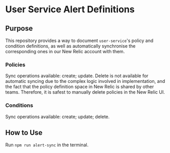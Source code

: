 # User Service Alert Definitions

## Purpose

This repository provides a way to document `user-service`'s policy and condition definitions, as well as automatically synchronise the corresponding ones in our New Relic account with them.

### Policies

Sync operations available: create; update. Delete is not available for automatic syncing due to the complex logic involved in implementation, and the fact that the policy definition space in New Relic is shared by other teams. Therefore, it is safest to manually delete policies in the New Relic UI.

### Conditions

Sync operations available: create; update; delete.

## How to Use

Run `npm run alert-sync` in the terminal.
